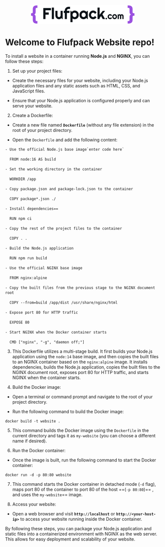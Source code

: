 <p align="center">
  <img src="img/logo.svg" alt="Flufpack - An ecosystem for pets electronic records">
</p>

# Welcome to Flufpack Website repo!

To install a website in a container running **Node.js** and **NGINX**, you can follow these steps:

1. Set up your project files:

- Create the necessary files for your website, including your Node.js application files and any static assets such as HTML, CSS, and JavaScript files.

- Ensure that your Node.js application is configured properly and can serve your website.

2. Create a Dockerfile:

- Create a new file named **`Dockerfile`** (without any file extension) in the root of your project directory.

- Open the `Dockerfile` and add the following content:

```
- Use the official Node.js base image`enter code here`

  FROM node:16 AS build

- Set the working directory in the container

  WORKDIR /app

- Copy package.json and package-lock.json to the container

  COPY package*.json ./

- Install dependencies==

  RUN npm ci

- Copy the rest of the project files to the container

  COPY . .

- Build the Node.js application

  RUN npm run build

- Use the official NGINX base image

  FROM nginx:alpine

- Copy the built files from the previous stage to the NGINX document root

  COPY --from=build /app/dist /usr/share/nginx/html

- Expose port 80 for HTTP traffic

  EXPOSE 80

- Start NGINX when the Docker container starts

  CMD ["nginx", "-g", "daemon off;"]
  ```

3. This Dockerfile utilizes a multi-stage build. It first builds your Node.js application using the `node:14` base image, and then copies the built files to an NGINX container based on the `nginx:alpine` image. It installs dependencies, builds the Node.js application, copies the built files to the NGINX document root, exposes port 80 for HTTP traffic, and starts NGINX when the container starts.

4. Build the Docker image:

- Open a terminal or command prompt and navigate to the root of your project directory.

- Run the following command to build the Docker image:

```
docker build -t website .
```

5. This command builds the Docker image using the `Dockerfile` in the current directory and tags it as `my-website` (you can choose a different name if desired).

6. Run the Docker container:

- Once the image is built, run the following command to start the Docker container:

```
docker run -d -p 80:80 website
```

7. This command starts the Docker container in detached mode (`-d` flag), maps port 80 of the container to port 80 of the host ==(`-p 80:80`)== , and uses the `my-website`== image.

8. Access your website:

- Open a web browser and visit **`http://localhost`** or **`http://<your-host-ip>`** to access your website running inside the Docker container.

By following these steps, you can package your Node.js application and static files into a containerized environment with NGINX as the web server. This allows for easy deployment and scalability of your website.
